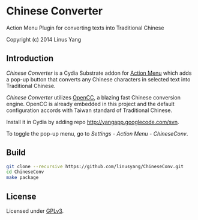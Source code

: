 # Chinese Converter
Action Menu Plugin for converting texts into Traditional Chinese

Copyright (c) 2014 Linus Yang

## Introduction
*Chinese Converter* is a Cydia Substrate addon for [Action Menu](https://rpetri.ch/cydia/actionmenu/) which adds a pop-up button that converts any Chinese characters in selected text into Traditional Chinese.

*Chinese Converter* utilizes [OpenCC](BYVoid/OpenCC), a blazing fast Chinese conversion engine. OpenCC is already embedded in this project and the default configuration accords with Taiwan standard of Traditional Chinese.

Install it in Cydia by adding repo http://yangapp.googlecode.com/svn.

To toggle the pop-up menu, go to *Settings - Action Menu - ChineseConv*.

## Build
```bash
git clone --recursive https://github.com/linusyang/ChineseConv.git
cd ChineseConv
make package
```

## License
Licensed under [GPLv3](http://www.gnu.org/licenses/gpl.html).

